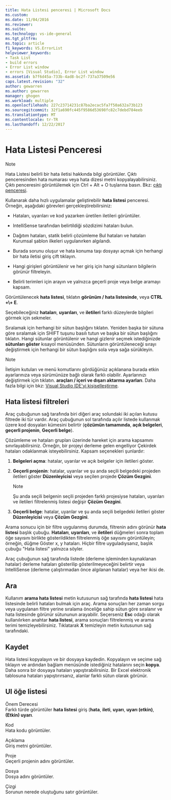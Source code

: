 ```yaml
---
title: Hata Listesi penceresi | Microsoft Docs
ms.custom: 
ms.date: 11/04/2016
ms.reviewer: 
ms.suite: 
ms.technology: vs-ide-general
ms.tgt_pltfrm: 
ms.topic: article
f1_keywords: VS.ErrorList
helpviewer_keywords:
- Task List
- build errors
- Error List window
- errors [Visual Studio], Error List window
ms.assetid: b7f6d45a-733b-4ad8-bc2f-737a37509e56
caps.latest.revision: "32"
author: gewarren
ms.author: gewarren
manager: ghogen
ms.workload: multiple
ms.openlocfilehash: 227c23714231c87ba2ecac5fa7f50a632a73b123
ms.sourcegitcommit: 32f1a690fc445f9586d53698fc82c7debd784eeb
ms.translationtype: MT
ms.contentlocale: tr-TR
ms.lasthandoff: 12/22/2017
---
```

# <a name="error-list-window"></a>Hata Listesi Penceresi
> [!NOTE]
>  Hata Listesi belirli bir hata iletisi hakkında bilgi görüntüler. Çıktı penceresinden hata numarası veya hata dizesi metni kopyalayabilirsiniz. Çıktı penceresini görüntülemek için Ctrl + Alt + O tuşlarına basın. Bkz: [çıktı penceresi](../../ide/reference/output-window.md).  
  
 Kullanarak daha hızlı uygulamalar geliştirebilir **hata listesi** penceresi. Örneğin, aşağıdaki görevleri gerçekleştirebilirsiniz:  
  
-   Hataları, uyarıları ve kod yazarken üretilen iletileri görüntüler.  
  
-   IntelliSense tarafından belirtildiği sözdizimi hataları bulun.  
  
-   Dağıtım hataları, statik belirli çözümleme Bul hataları ve hataları Kurumsal şablon ilkeleri uygulanırken algılandı.  
  
-   Burada sorunu oluşur ve hata konuma taşı dosyayı açmak için herhangi bir hata iletisi giriş çift tıklayın.  
  
-   Hangi girişleri görüntülenir ve her giriş için hangi sütunların bilgilerin görünür filtreleyin.  
  
-   Belirli terimleri için arayın ve yalnızca geçerli proje veya belge aramayı kapsam.  
  
Görüntülenecek **hata listesi**, tıklatın **görünüm / hata listesinde**, veya **CTRL +\\+ E**.  
  
Seçebileceğiniz **hataları**, **uyarıları**, ve **iletileri** farklı düzeylerde bilgileri görmek için sekmeler.  
  
Sıralamak için herhangi bir sütun başlığını tıklatın. Yeniden başka bir sütuna göre sıralamak için SHIFT tuşunu basılı tutun ve başka bir sütun başlığını tıklatın. Hangi sütunlar görüntülenir ve hangi gizlenir seçmek istediğinizde **sütunları göster** kısayol menüsünden. Sütunların görüntüleneceği sırayı değiştirmek için herhangi bir sütun başlığını sola veya sağa sürükleyin.  
  
> [!NOTE]
>  İletişim kutuları ve menü komutlarını gördüğünüz açıklanana burada etkin ayarlarınıza veya sürümünüze bağlı olarak farklı olabilir. Ayarlarınızı değiştirmek için tıklatın. **araçları / içeri ve dışarı aktarma ayarları**. Daha fazla bilgi için bkz: [Visual Studio IDE'yi kişiselleştirme](../../ide/personalizing-the-visual-studio-ide.md).  
  
## <a name="error-list-filters"></a>Hata listesi filtreleri  
 Araç çubuğunun sağ tarafında biri diğeri araç solundaki iki açılan kutusu filtrede iki tür vardır. Araç çubuğunun sol tarafında açılır listede kullanmak üzere kod dosyaları kümesini belirtir (**çözümün tamamında**, **açık belgeleri**, **geçerli projenin**,  **Geçerli belge**).  
  
 Çözümleme ve hataları grupları üzerinde hareket için arama kapsamını sınırlayabilirsiniz. Örneğin, bir projeyi derleme gelen engelliyor Çekirdek hataları odaklanmak isteyebilirsiniz. Kapsam seçenekleri şunlardır:  
  
1.  **Belgeleri açma**: hatalar, uyarılar ve açık belgeler için iletileri göster.  
  
2.  **Geçerli projenin**: hatalar, uyarılar ve şu anda seçili belgedeki projeden iletileri göster **Düzenleyicisi** veya seçilen projede **Çözüm Gezgini**.  
  
    > [!NOTE]
    >  Şu anda seçili belgenin seçili projeden farklı projesiyse hataları, uyarıları ve iletileri filtrelenmiş listesi değişir **Çözüm Gezgini**.  
  
3.  **Geçerli belge**: hatalar, uyarılar ve şu anda seçili belgedeki iletileri göster **Düzenleyicisi** veya **Çözüm Gezgini**.  
  
Arama sonucu için bir filtre uygulanmış durumda, filtrenin adını görünür **hata listesi** başlık çubuğu. **Hataları**, **uyarıları**, ve **iletileri** düğmeleri sonra toplam öğe sayısını birlikte gösterildikten filtrelenmiş öğe sayısını görüntüleyin; örneğin, düğme Göster x, y hataları. Hiçbir filtre uyguladıysanız, başlık çubuğu "Hata listesi" yalnızca söyler.  
  
Araç çubuğunun sağ tarafında listede (derleme işleminden kaynaklanan hatalar) derleme hataları gösterilip gösterilmeyeceğini belirtir veya IntelliSense (derleme çalıştırmadan önce algılanan hatalar) veya her ikisi de.  
  
## <a name="search"></a>Ara  
 Kullanım **arama hata listesi** metin kutusunun sağ tarafında **hata listesi** hata listesinde belirli hataları bulmak için araç. Arama sonuçları her zaman sorgu veya uygulanan filtre yerine sıralama önceliğe sahip sütun göre sıralanır ve hata listesinde görünür sütununun arayabilir. Seçerseniz **Esc** odağı olarak kullanılırken anahtar **hata listesi**, arama sonuçları filtrelenmiş ve arama terimi temizleyebilirsiniz. Tıklatarak **X** temizleyin metin kutusunun sağ tarafındaki.  
  
## <a name="save"></a>Kaydet  
 Hata listesi kopyalayın ve bir dosyaya kaydedin. Kopyalayın ve seçime sağ tıklayın ve ardından bağlam menüsünde istediğiniz hatalarını seçin **kopya**. Daha sonra bir dosyaya hataları yapıştırabilirsiniz. Bir Excel elektronik tablosuna hataları yapıştırırsanız, alanlar farklı sütun olarak görünür.  
  
## <a name="ui-element-list"></a>UI öğe listesi  
 Önem Derecesi  
 Farklı türde görüntüler **hata listesi** giriş (**hata**, **ileti**, **uyarı**, **uyarı (etkin)**, **(Etkin) uyarı**.  
  
 Kod  
 Hata kodu görüntüler.  
  
 Açıklama  
 Giriş metni görüntüler.  
  
 Proje  
 Geçerli projenin adını görüntüler.  
  
 Dosya  
 Dosya adını görüntüler.  
  
 Çizgi  
 Sorunun nerede oluştuğunu satır görüntüler.